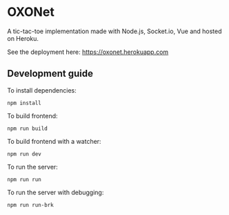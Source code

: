 
# OXONet

A tic-tac-toe implementation made with Node.js, Socket.io, Vue and hosted on Heroku.

See the deployment here: https://oxonet.herokuapp.com

## Development guide

To install dependencies:

```
npm install
```

To build frontend:

```
npm run build
```

To build frontend with a watcher:

```
npm run dev
```

To run the server:

```
npm run run
```

To run the server with debugging:

```
npm run run-brk
```
